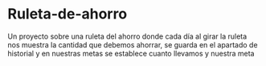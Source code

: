 # Ruleta-de-ahorro
Un proyecto sobre una ruleta del ahorro donde cada día al girar la ruleta nos muestra la cantidad que debemos ahorrar, se guarda en el apartado de historial y en nuestras metas se establece cuanto llevamos y nuestra meta
